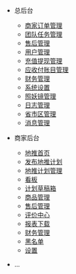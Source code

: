 * 总后台
  * [商家订单管理](order/index.md)
  * [团队任务管理](team_work/index.md)
  * [售后管理](gongdan/index.md)
  * [用户管理](users/index.md)
  * [充值提现管理](order/index.md)
  * [应收付账目管理](order/index.md)
  * [财务管理](order/index.md)
  * [系统设置](order/index.md)
  * [照妖镜管理](order/index.md)
  * [日志管理](order/index.md)
  * [省市区管理](order/index.md)
  * [消息管理](order/index.md)

* 商家后台
  * [地推首页](order/index.md)
  * [发布地推计划](order/index.md)
  * [地推计划管理](order/index.md)
  * [看板](order/index.md)
  * [计划草稿箱](order/index.md)
  * [商品管理](order/index.md)
  * [售后管理](order/index.md)
  * [评价中心](order/index.md)
  * [报表下载](order/index.md)
  * [财务管理](order/index.md)
  * [黑名单](order/index.md)
  * [设置](order/index.md)
* ...
